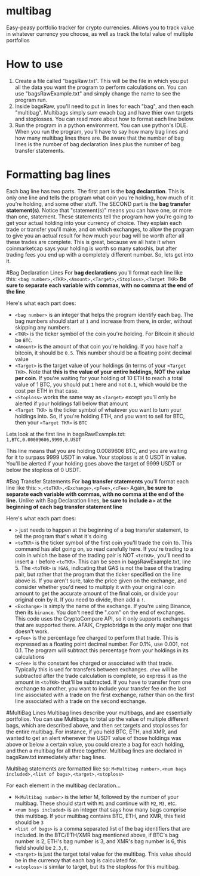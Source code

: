 # multibag
Easy-peasy portfolio tracker for crypto currencies. Allows you to track value in whatever currency you choose, as well as track the total value of multiple portfolios

# How to use
1)  Create a file called "bagsRaw.txt". This will be the file in which you put all the data you want the program to perform calculations on. You can use "bagsRawExample.txt" and simply change the name to see the program run.
2)  Inside bagsRaw, you'll need to put in lines for each "bag", and then each "multibag". Multibags simply sum ewach bag and have thier own targets and stoplosses. You can read more about how to format each line below.
3)  Run the program in a python environment. You can use python's IDLE. When you run the program, you'll have to say how many bag lines and how many multibag lines there are. Be aware that the number of bag lines is the number of bag declaration lines plus the number of bag transfer statements.

# Formatting bag lines
Each bag line has two parts. The first part is the **bag declaration**. This is only one line and tells the program what coin you're holding, how much of it you're holding, and some other stuff. The SECOND part is the **bag transfer statement(s)**. Notice that "statement(s)" means you can have one, or more than one, statement. These statements tell the program how you're going to get your actual holding into your currency of choice. They explain each trade or transfer you'll make, and on which exchanges, to allow the program to give you an actual result for how much your bag will be worth after all these trades are complete. This is great, because we all hate it when coinmarketcap says your holding is worth so many satoshis, but after trading fees you end up with a completely different number. So, lets get into it.

#Bag Declaration Lines
For **bag declarations** you'll format each line like this:
`<bag number>,<TKR>,<Amount>,<Target>,<Stoploss>,<Target TKR>`
**Be sure to separate each variable with commas, with no comma at the end of the line**

Here's what each part does:
- `<bag number>` is an integer that helps the program identify each bag. The bag numbers should start at `1` and increase from there, in order, without skipping any numbers.
- `<TKR>` is the ticker symbol of the coin you're holding. For Bitcoin it should be `BTC`.
- `<Amount>` is the amount of that coin you're holding. If you have half a bitcoin, it should be `0.5`. This number should be a floating point decimal value
- `<Target>` is the target value of your holdings (in terms of your `<Target TKR>`. Note that **this is the value of your entire holdings, NOT the value per coin**. If you're waiting for your holding of 10 ETH to reach a total value of 1 BTC, you should put `1` here and not `0.1`, which would be the cost per ETH in that case.
- `<Stoploss>` works the same way as `<Target>` except you'll only be alerted if your holdings fall below that amount
- `<Target TKR>` is the ticker symbol of whatever you want to turn your holdings into. So, if you're holding ETH, and you want to sell for BTC, then your `<Target TKR>` is `BTC`

Lets look at the first line in bagsRawExample.txt:
`1,BTC,0.00089606,9999,0,USDT`

This line means that you are holding 0.0089606 BTC, and you are waiting for it to surpass 9999 USDT in value. Your stoploss is at 0 USDT in value. You'll be alerted if your holding goes above the target of 9999 USDT or below the stoploss of 0 USDT.

#Bag Transfer Statements
For **bag transfer statements** you'll format each line like this:
`>,<toTKR>,<Exchange>,<pFee>,<cFee>`
Again, **be sure to separate each variable with commas, with no comma at the end of the line.**
Unlike with Bag Declaration lines, **be sure to include a `>` at the beginning of each bag transfer statement line**

Here's what each part does:
- `>` just needs to happen at the beginning of a bag transfer statement, to tell the program that's what it's doing
- `<toTKR>` is the ticker symbol of the first coin you'll trade the coin to. This command has alot going on, so read carefully here. If you're trading to a coin in which the base of the trading pair is NOT `<toTKR>`, you'll need to insert a `!` before `<toTKR>`. This can be seen in bagsRawExample.txt, line 5. The `<toTKR>` is `!GAS`, indicating that GAS is not the base of the trading pair, but rather that the program that the ticker specified on the line above is. If you aren't sure, take the price given on the exchange, and consider whether you'd need to multiply it with your original coin amount to get the accurate amount of the final coin, or divide your original coin by it. If you need to divide, then add a `!`.
- `<Exchange>` is simply the name of the exchange. If you're using Binance, then its `binance`. You don't need the ".com" on the end of exchanges. This code uses the CryptoCompare API, so it only supports exchanges that are supported there. AFAIK, Cryptobridge is the only major one that doesn't work.
- `<pFee>` is the percentage fee charged to perform that trade. This is expressed as a floating point decimal number. For 0.1%, use 0.001, not 0.1. The program will subtract this percentage from your holdings in its calculations
- `<cFee>` is the constant fee charged or associated with that trade. Typically this is ued for transfers between exchanges. `cFee` will be subtracted after the trade calculation is complete, so express it as the amount in `<toTKR>` that'll be subtracted. If you have to transfer from one exchange to another, you want to include your transfer fee on the last line associated with a trade on the first exchange, rather than on the first line associated with a trade on the second exchange.

#MultiBag Lines
Multibag lines describe your multibags, and are essentially portfolios. You can use Multibags to total up the value of multiple different bags, which are described above, and then set targets and stoplosses for the entire multibag. For instance, if you held BTC, ETH, and XMR, and wanted to get an alert whenever the USDT value of those holdings was above or below a certain value, you could create a bag for each holding, and then a multibag for all three together. Multibag lines are declared in bagsRaw.txt immediately after bag lines.

Multibag statements are formatted like so:
`M<Multibag number>,<num bags included>,<list of bags>,<target>,<stoploss>`

For each element in the multibag declaration...
- `M<Multibag number>` is the letter M, followed by the number of your multibag. These should start with `M1` and continue with `M2`, `M3`, etc.
- `<num bags included>` is an integer that says how many bags comprise this multibag. If your multibag contains BTC, ETH, and XMR, this field should be `3`
- `<list of bags>` is a comma separated list of the bag identifiers that are included. In the BTC/ETH/XMR bag mentioned above, if BTC's bag number is 2, ETH's bag number is 3, and XMR's bag number is 6, this field should be `2,3,6,`
- `<target>` is just the target total value for the multibag. This value should be in the currency that each bag is calculated for. 
- `<stoploss>` is similar to target, but its the stoploss for this multibag.
